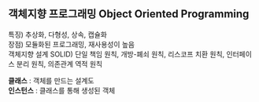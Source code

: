 ## 객체지향 프로그래밍 Object Oriented Programming  
특징) 추상화, 다형성, 상속, 캡슐화  
장점) 모듈화된 프로그래밍, 재사용성이 높음  
객체지향 설계 SOLID) 단일 책임 원칙, 개방-폐쇠 원칙, 리스코프 치환 원칙, 인터페이스 분리 원칙, 의존관계 역적 원칙  
  
**클래스** : 객체를 만드는 설계도  
**인스턴스** : 클래스를 통해 생성된 객체  
